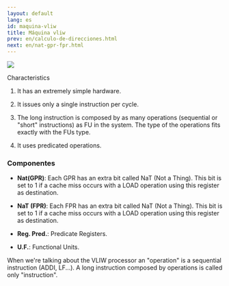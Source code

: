 ```yaml
---
layout: default
lang: es
id: maquina-vliw
title: Máquina vliw
prev: en/calculo-de-direcciones.html
next: en/nat-gpr-fpr.html
---
```


![](imgs/bm42.png)

Characteristics

1. It has an extremely simple hardware.

2. It issues only a single instruction per cycle.

3. The long instruction is composed by as many operations (sequential or "short" instructions) as FU in the system. The type of the operations fits exactly with the FUs type.

4. It uses predicated operations.


### Componentes

* **Nat(GPR)**: Each GPR has an extra bit called NaT (Not a Thing). This bit is set to 1 if a cache miss occurs with a LOAD operation using this register as destination.

* **NaT (FPR)**: Each FPR has an extra bit called NaT (Not a Thing). This bit is set to 1 if a cache miss occurs with a LOAD operation using this register as destination.

* **Reg. Pred.**: Predicate Registers.

* **U.F.**: Functional Units.

When we're talking about the VLIW processor an "operation" is a sequential instruction (ADDI, LF...). A long instruction composed by operations is called only "instruction".